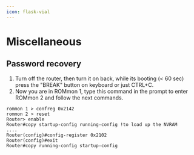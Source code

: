```yaml
---
icon: flask-vial
---
```


# Miscellaneous

## Password recovery

1. Turn off the router, then turn it on back, while its booting (< 60 sec) press the "BREAK" button on keyboard or just CTRL+C.&#x20;
2. Now you are in ROMmon 1, type this command in the prompt to enter ROMmon 2 and follow the next commands.

```
rommon 1 > confreg 0x2142
rommon 2 > reset
Router> enable
Router#copy startup-config running-config !to load up the NVRAM
....
Router(config)#config-register 0x2102
Router(config)#exit
Router#copy running-config startup-config
```

